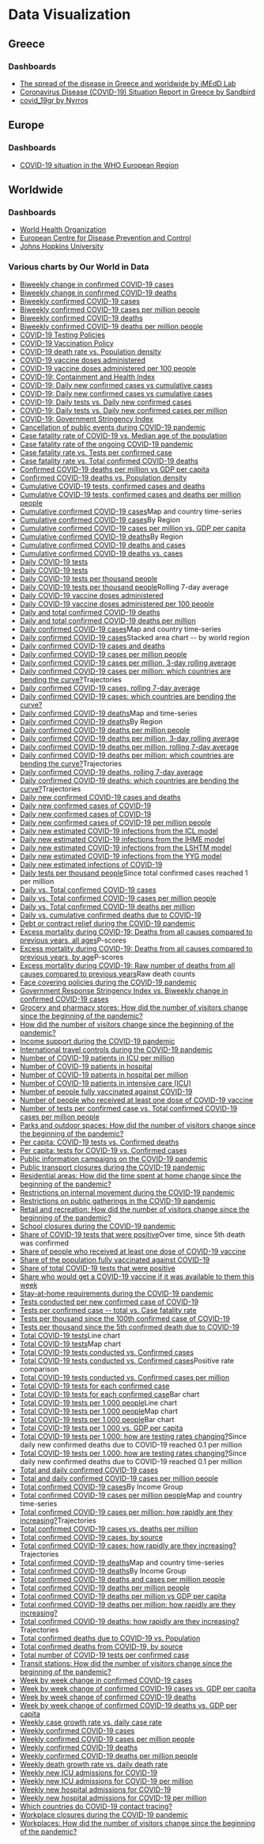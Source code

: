 # Data Visualization

## Greece

### Dashboards

- [The spread of the disease in Greece and worldwide by iMEdD Lab](https://lab.imedd.org/covid19/?lang=en)
- [Coronavirus Disease (COVID-19) Situation Report in Greece by Sandbird](https://covid19-greece.tk/index_en.html)
- [covid_19gr by Nyrros](https://docs.google.com/spreadsheets/d/14rKl4TAM05YWj94u3rAkS2PKTSIqYzdCeuXVMtV6ptM/edit#gid=784106715)

## Europe

### Dashboards

- [COVID-19 situation in the WHO European Region](https://who.maps.arcgis.com/apps/opsdashboard/index.html?fbclid=IwAR2mvedCeczfLMfRV1G1Puk85E0pTaZnhK-Bb7OV62gVKcwrVBAja4TNtec#/ead3c6475654481ca51c248d52ab9c61)

## Worldwide

### Dashboards

- [World Health Organization](https://covid19.who.int/)
- [European Centre for Disease Prevention and Control](https://qap.ecdc.europa.eu/public/extensions/COVID-19/COVID-19.html#global-overview-tab)
- [Johns Hopkins University](https://coronavirus.jhu.edu/map.html)

### Various charts by Our World in Data

- [Biweekly change in confirmed COVID-19 cases](https://ourworldindata.org/grapher/biweekly-growth-covid-cases)
- [Biweekly change in confirmed COVID-19 deaths](https://ourworldindata.org/grapher/biweekly-change-covid-deaths)
- [Biweekly confirmed COVID-19 cases](https://ourworldindata.org/grapher/biweekly-confirmed-covid-19-cases)
- [Biweekly confirmed COVID-19 cases per million people](https://ourworldindata.org/grapher/biweekly-covid-cases-per-million-people)
- [Biweekly confirmed COVID-19 deaths](https://ourworldindata.org/grapher/biweekly-covid-deaths)
- [Biweekly confirmed COVID-19 deaths per million people](https://ourworldindata.org/grapher/biweekly-covid-deaths-per-million-people)
- [COVID-19 Testing Policies](https://ourworldindata.org/grapher/covid-19-testing-policy)
- [COVID-19 Vaccination Policy](https://ourworldindata.org/grapher/covid-vaccination-policy)
- [COVID-19 death rate vs. Population density](https://ourworldindata.org/grapher/covid-19-death-rate-vs-population-density)
- [COVID-19 vaccine doses administered](https://ourworldindata.org/grapher/cumulative-covid-vaccinations)
- [COVID-19 vaccine doses administered per 100 people](https://ourworldindata.org/grapher/covid-vaccination-doses-per-capita)
- [COVID-19: Containment and Health Index](https://ourworldindata.org/grapher/covid-containment-and-health-index)
- [COVID-19: Daily new confirmed cases vs cumulative cases](https://ourworldindata.org/grapher/daily-new-confirmed-cases-of-covid-19-vs-cumulative-cases-tests-per-case)
- [COVID-19: Daily new confirmed cases vs cumulative cases](https://ourworldindata.org/grapher/daily-new-confirmed-cases-of-covid-19-vs-cumulative-cases-positive-rate)
- [COVID-19: Daily tests vs. Daily new confirmed cases](https://ourworldindata.org/grapher/covid-19-daily-tests-vs-daily-new-confirmed-cases)
- [COVID-19: Daily tests vs. Daily new confirmed cases per million](https://ourworldindata.org/grapher/covid-19-daily-tests-vs-daily-new-confirmed-cases-per-million)
- [COVID-19: Government Stringency Index](https://ourworldindata.org/grapher/covid-stringency-index)
- [Cancellation of public events during COVID-19 pandemic](https://ourworldindata.org/grapher/public-events-covid)
- [Case fatality rate of COVID-19 vs. Median age of the population](https://ourworldindata.org/grapher/case-fatality-rate-of-covid-19-vs-median-age)
- [Case fatality rate of the ongoing COVID-19 pandemic](https://ourworldindata.org/grapher/coronavirus-cfr)
- [Case fatality rate vs. Tests per confirmed case](https://ourworldindata.org/grapher/case-fatality-rate-vs-tests-per-confirmed-case)
- [Case fatality rate vs. Total confirmed COVID-19 deaths](https://ourworldindata.org/grapher/deaths-covid-19-vs-case-fatality-rate)
- [Confirmed COVID-19 deaths per million vs GDP per capita](https://ourworldindata.org/grapher/daily-confirmed-deaths-of-covid-19-per-million-people-vs-gdp-per-capita)
- [Confirmed COVID-19 deaths vs. Population density](https://ourworldindata.org/grapher/covid-19-deaths-vs-population-density)
- [Cumulative COVID-19 tests, confirmed cases and deaths](https://ourworldindata.org/grapher/covid-tests-cases-deaths)
- [Cumulative COVID-19 tests, confirmed cases and deaths per million people](https://ourworldindata.org/grapher/covid-tests-cases-deaths-per-million)
- [Cumulative confirmed COVID-19 cases](https://ourworldindata.org/grapher/total-cases-covid-19)Map and country time-series
- [Cumulative confirmed COVID-19 cases](https://ourworldindata.org/grapher/cumulative-covid-cases-region)By Region
- [Cumulative confirmed COVID-19 cases per million vs. GDP per capita](https://ourworldindata.org/grapher/total-confirmed-cases-of-covid-19-per-million-people-vs-gdp-per-capita)
- [Cumulative confirmed COVID-19 deaths](https://ourworldindata.org/grapher/cumulative-covid-deaths-region)By Region
- [Cumulative confirmed COVID-19 deaths and cases](https://ourworldindata.org/grapher/cumulative-deaths-and-cases-covid-19)
- [Cumulative confirmed COVID-19 deaths vs. cases](https://ourworldindata.org/grapher/covid-19-cumulative-confirmed-cases-vs-confirmed-deaths)
- [Daily COVID-19 tests](https://ourworldindata.org/grapher/full-list-covid-19-tests-per-day)
- [Daily COVID-19 tests](https://ourworldindata.org/grapher/daily-covid-19-tests-smoothed-7-day)
- [Daily COVID-19 tests per thousand people](https://ourworldindata.org/grapher/full-list-daily-covid-19-tests-per-thousand)
- [Daily COVID-19 tests per thousand people](https://ourworldindata.org/grapher/daily-tests-per-thousand-people-smoothed-7-day)Rolling 7-day average
- [Daily COVID-19 vaccine doses administered](https://ourworldindata.org/grapher/daily-covid-19-vaccination-doses)
- [Daily COVID-19 vaccine doses administered per 100 people](https://ourworldindata.org/grapher/daily-covid-vaccination-doses-per-capita)
- [Daily and total confirmed COVID-19 deaths](https://ourworldindata.org/grapher/total-daily-covid-deaths)
- [Daily and total confirmed COVID-19 deaths per million](https://ourworldindata.org/grapher/total-daily-covid-deaths-per-million)
- [Daily confirmed COVID-19 cases](https://ourworldindata.org/grapher/daily-cases-covid-19)Map and country time-series
- [Daily confirmed COVID-19 cases](https://ourworldindata.org/grapher/daily-cases-covid-region)Stacked area chart -- by world region
- [Daily confirmed COVID-19 cases and deaths](https://ourworldindata.org/grapher/daily-covid-cases-deaths)
- [Daily confirmed COVID-19 cases per million people](https://ourworldindata.org/grapher/new-covid-cases-per-million)
- [Daily confirmed COVID-19 cases per million, 3-day rolling average](https://ourworldindata.org/grapher/daily-covid-cases-per-million-three-day-avg)
- [Daily confirmed COVID-19 cases per million: which countries are bending the curve?](https://ourworldindata.org/grapher/covid-daily-cases-trajectory-per-million)Trajectories
- [Daily confirmed COVID-19 cases, rolling 7-day average](https://ourworldindata.org/grapher/daily-covid-cases-7-day)
- [Daily confirmed COVID-19 cases: which countries are bending the curve?](https://ourworldindata.org/grapher/covid-confirmed-daily-cases-epidemiological-trajectory)
- [Daily confirmed COVID-19 deaths](https://ourworldindata.org/grapher/daily-deaths-covid-19)Map and time-series
- [Daily confirmed COVID-19 deaths](https://ourworldindata.org/grapher/daily-covid-deaths-region)By Region
- [Daily confirmed COVID-19 deaths per million people](https://ourworldindata.org/grapher/new-covid-deaths-per-million)
- [Daily confirmed COVID-19 deaths per million, 3-day rolling average](https://ourworldindata.org/grapher/daily-covid-deaths-per-million-3-day-avg)
- [Daily confirmed COVID-19 deaths per million, rolling 7-day average](https://ourworldindata.org/grapher/daily-covid-deaths-per-million-7-day-average)
- [Daily confirmed COVID-19 deaths per million: which countries are bending the curve?](https://ourworldindata.org/grapher/covid-daily-deaths-trajectory-per-million)Trajectories
- [Daily confirmed COVID-19 deaths, rolling 7-day average](https://ourworldindata.org/grapher/daily-covid-deaths-7-day)
- [Daily confirmed COVID-19 deaths: which countries are bending the curve?](https://ourworldindata.org/grapher/covid-confirmed-daily-deaths-epidemiological-trajectory)Trajectories
- [Daily new confirmed COVID-19 cases and deaths](https://ourworldindata.org/grapher/daily-covid-cases-deaths-7-day-ra)
- [Daily new confirmed cases of COVID-19](https://ourworldindata.org/grapher/daily-new-confirmed-cases-of-covid-19-tests-per-case)
- [Daily new confirmed cases of COVID-19](https://ourworldindata.org/grapher/daily-new-confirmed-cases-of-covid-19-positive-rate)
- [Daily new confirmed cases of COVID-19 per million people](https://ourworldindata.org/grapher/daily-new-confirmed-cases-of-covid-19-per-million-tests-per-case)
- [Daily new estimated COVID-19 infections from the ICL model](https://ourworldindata.org/grapher/daily-new-estimated-covid-19-infections-icl-model)
- [Daily new estimated COVID-19 infections from the IHME model](https://ourworldindata.org/grapher/daily-new-estimated-covid-19-infections-ihme-model)
- [Daily new estimated COVID-19 infections from the LSHTM model](https://ourworldindata.org/grapher/daily-new-estimated-covid-19-infections-lshtm-model)
- [Daily new estimated COVID-19 infections from the YYG model](https://ourworldindata.org/grapher/daily-new-estimated-covid-19-infections-yyg-model)
- [Daily new estimated infections of COVID-19](https://ourworldindata.org/grapher/daily-new-estimated-infections-of-covid-19)
- [Daily tests per thousand people](https://ourworldindata.org/grapher/seven-day-daily-tests-per-thousand-since-1-per-mil-confirmed-cases)Since total confirmed cases reached 1 per million
- [Daily vs. Total confirmed COVID-19 cases](https://ourworldindata.org/grapher/covid-daily-vs-total-cases)
- [Daily vs. Total confirmed COVID-19 cases per million people](https://ourworldindata.org/grapher/covid-daily-vs-total-cases-per-million)
- [Daily vs. Total confirmed COVID-19 deaths per million](https://ourworldindata.org/grapher/covid-deaths-daily-vs-total-per-million)
- [Daily vs. cumulative confirmed deaths due to COVID-19](https://ourworldindata.org/grapher/confirmed-covid-19-deaths-cumulative-vs-daily)
- [Debt or contract relief during the COVID-19 pandemic](https://ourworldindata.org/grapher/debt-relief-covid)
- [Excess mortality during COVID-19: Deaths from all causes compared to previous years, all ages](https://ourworldindata.org/grapher/excess-mortality-p-scores)P-scores
- [Excess mortality during COVID-19: Deaths from all causes compared to previous years, by age](https://ourworldindata.org/grapher/excess-mortality-p-scores-by-age)P-scores
- [Excess mortality during COVID-19: Raw number of deaths from all causes compared to previous years](https://ourworldindata.org/grapher/excess-mortality-raw-death-count)Raw death counts
- [Face covering policies during the COVID-19 pandemic](https://ourworldindata.org/grapher/face-covering-policies-covid)
- [Government Response Stringency Index vs. Biweekly change in confirmed COVID-19 cases](https://ourworldindata.org/grapher/government-response-stringency-index-vs-biweekly-change-in-confirmed-covid-19-cases)
- [Grocery and pharmacy stores: How did the number of visitors change since the beginning of the pandemic?](https://ourworldindata.org/grapher/change-visitors-grocery-stores)
- [How did the number of visitors change since the beginning of the pandemic?](https://ourworldindata.org/grapher/changes-visitors-covid)
- [Income support during the COVID-19 pandemic](https://ourworldindata.org/grapher/income-support-covid)
- [International travel controls during the COVID-19 pandemic](https://ourworldindata.org/grapher/international-travel-covid)
- [Number of COVID-19 patients in ICU per million](https://ourworldindata.org/grapher/covid-icu-patients-per-million)
- [Number of COVID-19 patients in hospital](https://ourworldindata.org/grapher/current-covid-patients-hospital)
- [Number of COVID-19 patients in hospital per million](https://ourworldindata.org/grapher/current-covid-hospitalizations-per-million)
- [Number of COVID-19 patients in intensive care (ICU)](https://ourworldindata.org/grapher/current-covid-patients-icu)
- [Number of people fully vaccinated against COVID-19](https://ourworldindata.org/grapher/people-fully-vaccinated-covid)
- [Number of people who received at least one dose of COVID-19 vaccine](https://ourworldindata.org/grapher/people-vaccinated-covid)
- [Number of tests per confirmed case vs. Total confirmed COVID-19 cases per million people](https://ourworldindata.org/grapher/number-of-tests-per-confirmed-case-vs-total-confirmed-cases-of-covid-19-per-million-people)
- [Parks and outdoor spaces: How did the number of visitors change since the beginning of the pandemic?](https://ourworldindata.org/grapher/change-visitors-parks-covid)
- [Per capita: COVID-19 tests vs. Confirmed deaths](https://ourworldindata.org/grapher/covid-19-tests-deaths-scatter-with-comparisons)
- [Per capita: tests for COVID-19 vs. Confirmed cases](https://ourworldindata.org/grapher/covid-19-tests-vs-cases-per-million-positivity-comparisons)
- [Public information campaigns on the COVID-19 pandemic](https://ourworldindata.org/grapher/public-campaigns-covid)
- [Public transport closures during the COVID-19 pandemic](https://ourworldindata.org/grapher/public-transport-covid)
- [Residential areas: How did the time spent at home change since the beginning of the pandemic?](https://ourworldindata.org/grapher/changes-residential-duration-covid)
- [Restrictions on internal movement during the COVID-19 pandemic](https://ourworldindata.org/grapher/internal-movement-covid)
- [Restrictions on public gatherings in the COVID-19 pandemic](https://ourworldindata.org/grapher/public-gathering-rules-covid)
- [Retail and recreation: How did the number of visitors change since the beginning of the pandemic?](https://ourworldindata.org/grapher/change-visitors-retail-recreation)
- [School closures during the COVID-19 pandemic](https://ourworldindata.org/grapher/school-closures-covid)
- [Share of COVID-19 tests that were positive](https://ourworldindata.org/grapher/covid19-positive-rate-since-5th-death)Over time, since 5th death was confirmed
- [Share of people who received at least one dose of COVID-19 vaccine](https://ourworldindata.org/grapher/share-people-vaccinated-covid)
- [Share of the population fully vaccinated against COVID-19](https://ourworldindata.org/grapher/share-people-fully-vaccinated-covid)
- [Share of total COVID-19 tests that were positive](https://ourworldindata.org/grapher/covid-19-positive-rate-bar)
- [Share who would get a COVID-19 vaccine if it was available to them this week](https://ourworldindata.org/grapher/covid-vaccine-willingness)
- [Stay-at-home requirements during the COVID-19 pandemic](https://ourworldindata.org/grapher/stay-at-home-covid)
- [Tests conducted per new confirmed case of COVID-19](https://ourworldindata.org/grapher/tests-per-confirmed-case-daily-smoothed)
- [Tests per confirmed case -- total vs. Case fatality rate](https://ourworldindata.org/grapher/number-of-tests-per-confirmed-case-vs-case-fatality-rate)
- [Tests per thousand since the 100th confirmed case of COVID-19](https://ourworldindata.org/grapher/total-tests-per-thousand-since-100th-case)
- [Tests per thousand since the 5th confirmed death due to COVID-19](https://ourworldindata.org/grapher/total-tests-per-thousand-since-5th-death)
- [Total COVID-19 tests](https://ourworldindata.org/grapher/full-list-total-tests-for-covid-19)Line chart
- [Total COVID-19 tests](https://ourworldindata.org/grapher/full-list-total-tests-for-covid-19-map)Map chart
- [Total COVID-19 tests conducted vs. Confirmed cases](https://ourworldindata.org/grapher/covid-19-total-confirmed-cases-vs-total-tests-conducted)
- [Total COVID-19 tests conducted vs. Confirmed cases](https://ourworldindata.org/grapher/covid-19-tests-vs-cases-positivity-comparisons)Positive rate comparison
- [Total COVID-19 tests conducted vs. Confirmed cases per million](https://ourworldindata.org/grapher/covid-19-tests-cases-scatter-with-comparisons)
- [Total COVID-19 tests for each confirmed case](https://ourworldindata.org/grapher/the-number-of-tests-for-each-confirmed-case-since-5th-death)
- [Total COVID-19 tests for each confirmed case](https://ourworldindata.org/grapher/number-of-covid-19-tests-per-confirmed-case-bar-chart)Bar chart
- [Total COVID-19 tests per 1,000 people](https://ourworldindata.org/grapher/full-list-cumulative-total-tests-per-thousand)Line chart
- [Total COVID-19 tests per 1,000 people](https://ourworldindata.org/grapher/full-list-cumulative-total-tests-per-thousand-map)Map chart
- [Total COVID-19 tests per 1,000 people](https://ourworldindata.org/grapher/full-list-cumulative-total-tests-per-thousand-bar-chart)Bar chart
- [Total COVID-19 tests per 1,000 vs. GDP per capita](https://ourworldindata.org/grapher/tests-of-covid-19-per-thousand-people-vs-gdp-per-capita)
- [Total COVID-19 tests per 1,000: how are testing rates changing?](https://ourworldindata.org/grapher/total-tests-per-thousand-since-per-cap-death-threshold)Since daily new confirmed deaths due to COVID-19 reached 0.1 per million
- [Total COVID-19 tests per 1,000: how are testing rates changing?](https://ourworldindata.org/grapher/total-tests-per-thousand-since-per-cap-death-threshold-incl-before-outbreak)Since daily new confirmed deaths due to COVID-19 reached 0.1 per million
- [Total and daily confirmed COVID-19 cases](https://ourworldindata.org/grapher/total-and-daily-cases-covid-19)
- [Total and daily confirmed COVID-19 cases per million people](https://ourworldindata.org/grapher/total-and-daily-covid-cases-per-million)
- [Total confirmed COVID-19 cases](https://ourworldindata.org/grapher/covid-cases-income)By Income Group
- [Total confirmed COVID-19 cases per million people](https://ourworldindata.org/grapher/total-confirmed-cases-of-covid-19-per-million-people)Map and country time-series
- [Total confirmed COVID-19 cases per million: how rapidly are they increasing?](https://ourworldindata.org/grapher/covid-confirmed-cases-per-million-since-1-per-million)Trajectories
- [Total confirmed COVID-19 cases vs. deaths per million](https://ourworldindata.org/grapher/rate-confirmed-cases-vs-rate-confirmed-deaths)
- [Total confirmed COVID-19 cases, by source](https://ourworldindata.org/grapher/covid-cases-by-source)
- [Total confirmed COVID-19 cases: how rapidly are they increasing?](https://ourworldindata.org/grapher/covid-confirmed-cases-since-100th-case)Trajectories
- [Total confirmed COVID-19 deaths](https://ourworldindata.org/grapher/total-deaths-covid-19)Map and country time-series
- [Total confirmed COVID-19 deaths](https://ourworldindata.org/grapher/covid-deaths-income)By Income Group
- [Total confirmed COVID-19 deaths and cases per million people](https://ourworldindata.org/grapher/total-covid-cases-deaths-per-million)
- [Total confirmed COVID-19 deaths per million people](https://ourworldindata.org/grapher/total-covid-deaths-per-million)
- [Total confirmed COVID-19 deaths per million vs GDP per capita](https://ourworldindata.org/grapher/total-confirmed-deaths-of-covid-19-per-million-people-vs-gdp-per-capita)
- [Total confirmed COVID-19 deaths per million: how rapidly are they increasing?](https://ourworldindata.org/grapher/covid-deaths-days-since-per-million)
- [Total confirmed COVID-19 deaths: how rapidly are they increasing?](https://ourworldindata.org/grapher/covid-confirmed-deaths-since-5th-death)Trajectories
- [Total confirmed deaths due to COVID-19 vs. Population](https://ourworldindata.org/grapher/total-confirmed-deaths-due-to-covid-19-vs-population)
- [Total confirmed deaths from COVID-19, by source](https://ourworldindata.org/grapher/deaths-from-covid-by-source)
- [Total number of COVID-19 tests per confirmed case](https://ourworldindata.org/grapher/number-of-covid-19-tests-per-confirmed-case)
- [Transit stations: How did the number of visitors change since the beginning of the pandemic?](https://ourworldindata.org/grapher/visitors-transit-covid)
- [Week by week change in confirmed COVID-19 cases](https://ourworldindata.org/grapher/weekly-growth-covid-cases)
- [Week by week change of confirmed COVID-19 cases vs. GDP per capita](https://ourworldindata.org/grapher/week-by-week-change-of-covid-cases-vs-gdp-per-capita)
- [Week by week change of confirmed COVID-19 deaths](https://ourworldindata.org/grapher/weekly-growth-covid-deaths)
- [Week by week change of confirmed COVID-19 deaths vs. GDP per capita](https://ourworldindata.org/grapher/week-by-week-change-of-covid-deaths-vs-gdp-per-capita)
- [Weekly case growth rate vs. daily case rate](https://ourworldindata.org/grapher/weekly-case-growth-rate-vs-daily-case-rate)
- [Weekly confirmed COVID-19 cases](https://ourworldindata.org/grapher/weekly-covid-cases)
- [Weekly confirmed COVID-19 cases per million people](https://ourworldindata.org/grapher/weekly-covid-cases-per-million-people)
- [Weekly confirmed COVID-19 deaths](https://ourworldindata.org/grapher/weekly-covid-deaths)
- [Weekly confirmed COVID-19 deaths per million people](https://ourworldindata.org/grapher/weekly-covid-deaths-per-million-people)
- [Weekly death growth rate vs. daily death rate](https://ourworldindata.org/grapher/weekly-death-growth-rate-vs-daily-death-rate)
- [Weekly new ICU admissions for COVID-19](https://ourworldindata.org/grapher/weekly-icu-admissions-covid)
- [Weekly new ICU admissions for COVID-19 per million](https://ourworldindata.org/grapher/weekly-icu-admissions-covid-per-million)
- [Weekly new hospital admissions for COVID-19](https://ourworldindata.org/grapher/weekly-hospital-admissions-covid)
- [Weekly new hospital admissions for COVID-19 per million](https://ourworldindata.org/grapher/weekly-hospital-admissions-covid-per-million)
- [Which countries do COVID-19 contact tracing?](https://ourworldindata.org/grapher/covid-contact-tracing)
- [Workplace closures during the COVID-19 pandemic](https://ourworldindata.org/grapher/workplace-closures-covid)
- [Workplaces: How did the number of visitors change since the beginning of the pandemic?](https://ourworldindata.org/grapher/workplace-visitors-covid)

